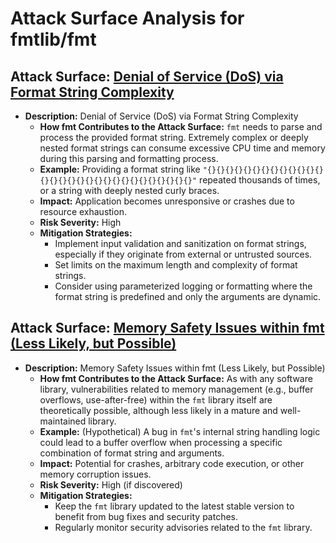 # Attack Surface Analysis for fmtlib/fmt

## Attack Surface: [Denial of Service (DoS) via Format String Complexity](./attack_surfaces/denial_of_service__dos__via_format_string_complexity.md)

* **Description:** Denial of Service (DoS) via Format String Complexity
    * **How fmt Contributes to the Attack Surface:** `fmt` needs to parse and process the provided format string. Extremely complex or deeply nested format strings can consume excessive CPU time and memory during this parsing and formatting process.
    * **Example:**  Providing a format string like `"{}{}{}{}{}{}{}{}{}{}{}{}{}{}{}{}{}{}{}{}{}{}{}{}{}{}{}{}{}{}"` repeated thousands of times, or a string with deeply nested curly braces.
    * **Impact:** Application becomes unresponsive or crashes due to resource exhaustion.
    * **Risk Severity:** High
    * **Mitigation Strategies:**
        * Implement input validation and sanitization on format strings, especially if they originate from external or untrusted sources.
        * Set limits on the maximum length and complexity of format strings.
        * Consider using parameterized logging or formatting where the format string is predefined and only the arguments are dynamic.

## Attack Surface: [Memory Safety Issues within fmt (Less Likely, but Possible)](./attack_surfaces/memory_safety_issues_within_fmt__less_likely__but_possible_.md)

* **Description:** Memory Safety Issues within fmt (Less Likely, but Possible)
    * **How fmt Contributes to the Attack Surface:**  As with any software library, vulnerabilities related to memory management (e.g., buffer overflows, use-after-free) within the `fmt` library itself are theoretically possible, although less likely in a mature and well-maintained library.
    * **Example:** (Hypothetical) A bug in `fmt`'s internal string handling logic could lead to a buffer overflow when processing a specific combination of format string and arguments.
    * **Impact:** Potential for crashes, arbitrary code execution, or other memory corruption issues.
    * **Risk Severity:** High (if discovered)
    * **Mitigation Strategies:**
        * Keep the `fmt` library updated to the latest stable version to benefit from bug fixes and security patches.
        * Regularly monitor security advisories related to the `fmt` library.

